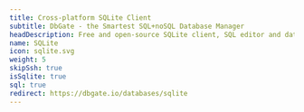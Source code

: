 ```yaml
---
title: Cross-platform SQLite Client
subtitle: DbGate - the Smartest SQL+noSQL Database Manager
headDescription: Free and open-source SQLite client, SQL editor and database manager. Desktop app in Linux, Windows, MacOS and web app in Docker.
name: SQLite
icon: sqlite.svg
weight: 5
skipSsh: true
isSqlite: true
sql: true
redirect: https://dbgate.io/databases/sqlite
---
```

